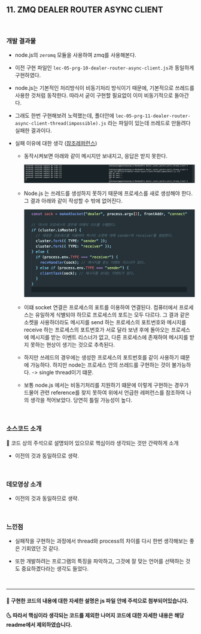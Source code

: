 ## 11. ZMQ DEALER ROUTER ASYNC CLIENT

<br>

### 개발 결과물

- node.js의 `zeromq` 모듈을 사용하여 zmq를 사용해본다.

- 이전 구현 파일인 `lec-05-prg-10-dealer-router-async-client.js`과 동일하게 구현하였다.

- node.js는 기본적인 처리방식이 비동기처리 방식이기 때문에, 기본적으로 쓰레드를 사용한 것처럼 동작한다. 따라서 굳이 구현할 필요없이 이미 비동기적으로 돌아간다.

- 그래도 한번 구현해보려 노력했는데, 폴더안에 `lec-05-prg-11-dealer-router-async-client-thread(impossible).js` 라는 파일이 있는데 쓰레드로 만들려다 실패한 결과이다.

- 실패 이유에 대한 생각 ([참조레퍼런스](https://stackoverflow.com/questions/40028377/is-it-possible-to-achieve-multithreading-in-nodejs))

  - 동작시켜보면 아래와 같이 메시지만 보내지고, 응답은 받지 못한다.

    <img src="./1.png" alt="drawing" width="500"/>

  - Node.js 는 쓰레드를 생성하지 못하기 때문에 프로세스를 새로 생성해야 한다. 그 결과 아래와 같이 작성할 수 밖에 없어진다.

    <img src="./2.png" alt="drawing" width="500"/>

  - 이떄 socket 연결은 프로세스의 포트를 이용하여 연결된다. 컴퓨터에서 프로세스는 유일하게 식별되야 하므로 프로세스의 포트는 모두 다르다. 그 결과 같은 소켓을 사용하더라도 메시지를 send 하는 프로세스의 포트번호와 메시지를 receive 하는 프로세스의 포트번호가 서로 달라 보낸 후에 돌아오는 프로세스에 메시지를 받는 이벤트 리스너가 없고, 다른 프로세스에 존재하여 메시지를 받지 못하는 현상이 생기는 것으로 추측된다.

  - 하지만 쓰레드의 경우에는 생성한 프로세스의 포트번호를 같이 사용하기 떄문에 가능하다. 하지만 node는 프로세스 안의 쓰레드를 구현하는 것이 불가능하다. -> single thread이기 떄문.

  - 보통 node.js 에서는 비동기처리를 지원하기 떄문에 이렇게 구현하는 경우가 드물어 관련 reference를 찾지 못하여 위에서 언급한 레퍼런스를 참조하여 나의 생각을 적어보았다. 당연히 틀릴 가능성이 높다.

<br>

### 소스코드 소개

👀 코드 상의 주석으로 설명되어 있으므로 핵심이라 생각되는 것만 간략하게 소개

- 이전의 것과 동일하므로 생략.

  <br>

### 데모영상 소개

- 이전의 것과 동일하므로 생략.

<br>

### 느낀점

- 실패작을 구현하는 과정에서 thread와 process의 차이를 다시 한번 생각해보는 좋은 기회였던 것 같다.

- 또한 개발하려는 프로그램의 특징을 파악하고, 그것에 잘 맞는 언어를 선택하는 것도 중요하곘다라는 생각도 들었다.

<br/>

---

#### 🌛 구현한 코드의 내용에 대한 자세한 설명은 js 파일 안에 주석으로 첨부되어있습니다.

#### 🌜 따라서 핵심이라 생각되는 코드를 제외한 나머지 코드에 대한 자세한 내용은 해당 readme에서 제외하였습니다.
